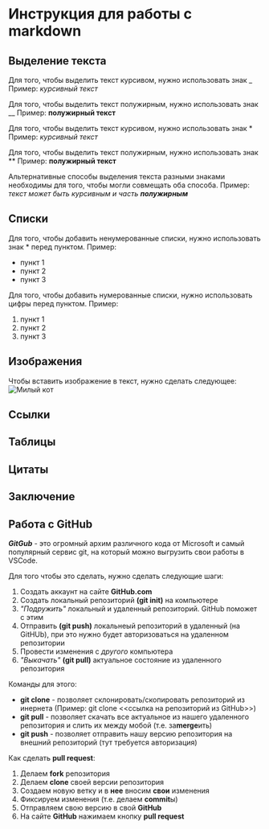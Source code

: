 # Инструкция для работы с markdown

## Выделение текста

Для того, чтобы выделить текст курсивом, нужно использовать знак _
Пример: _курсивный текст_

Для того, чтобы выделить текст полужирным, нужно использовать знак __
Пример: __полужирный текст__

Для того, чтобы выделить текст курсивом, нужно использовать знак *
Пример: *курсивный текст*

Для того, чтобы выделить текст полужирным, нужно использовать знак **
Пример: **полужирный текст**

Альтернативные способы выделения текста разными знаками необходимы для того, чтобы могли совмещать оба способа.
Пример: _текст может быть курсивным и часть **полужирным**_

## Списки

Для того, чтобы добавить ненумерованные списки, нужно использовать знак * перед пунктом.
Пример: 
* пункт 1
* пункт 2
* пункт 3

Для того, чтобы добавить нумерованные списки, нужно использовать цифры перед пунктом.
Пример: 
1. пункт 1
2. пункт 2
3. пункт 3

## Изображения

Чтобы вставить изображение в текст, нужно сделать следующее:
![Милый кот](cat.jpg)

## Ссылки

## Таблицы

## Цитаты

## Заключение

## Работа с GitHub

_**GitGub**_ - это огромный архим различного кода от Microsoft и самый популярный сервис git, на который можно выгрузить свои работы в VSCode.

Для того чтобы это сделать, нужно сделать следующие шаги:
1. Создать аккаунт на сайте **GitHub.com**
2. Создать локальный репозиторий **(git init)** на компьютере
3. *"Подружить"* локальный и удаленный репозиторий. GitHub поможет с этим
4. Отправить **(git push)** локальнеый репозиторий в удаленный (на GitHUb), при это нужно будет авторизоваться на удаленном репозитории
5. Провести изменения с *другого* компьютера
6. *"Выкачать"* **(git pull)** актуальное состояние из удаленного репозитория

Команды для этого:

- **git clone** - позволяет склонировать/скопировать репозиторий из инернета (Пример: git clone <<ссылка на репозиторий из GitHub>>)
- **git pull** - позволяет скачать все актуальное из нашего удаленного репозитория и слить их между мобой (т.е. за**merge**ить)
- **git push** - позволяет отправить нашу версию репозитория на внешний репозиторий (тут требуется авторизация)

Как сделать **pull request**:
1) Делаем **fork** репозитория
2) Делаем **clone** своей версии репозитория
3) Создаем новую ветку и в **нее** вносим **свои** изменения
4) Фиксируем изменения (т.е. делаем **commit**ы)
5) Отправляем свою версию в свой **GitHub**
6) На сайте **GitHub** нажимаем кнопку **pull request**
